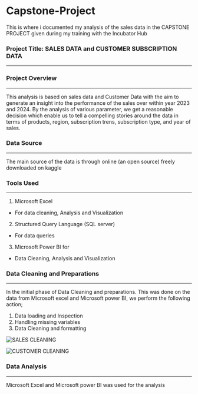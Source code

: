 # Capstone-Project
This is where i documented my analysis of the sales data in the CAPSTONE PROJECT given during my training with the Incubator Hub

### Project Title: SALES DATA and CUSTOMER SUBSCRIPTION DATA
---

### Project Overview
---
This analysis is based on sales data and Customer Data with the aim to generate an insight into the performance of the sales over within year 2023 and 2024. By the analysis of various 
parameter, we get a reasonable decision which enable us to tell a compelling stories around the data in terms of products, region, subscription trens, subscription type, and year of sales.

### Data Source
---
The main source of the data is through online (an open source) freely downloaded on kaggle

### Tools Used
---
1. Microsoft Excel 
  - For data cleaning, Analysis and Visualization
2. Structured Query Language (SQL server)
  - For data queries
3. Microsoft Power BI for
  - Data Cleaning, Analysis and Visualization

### Data Cleaning and Preparations
---
In the initial phase of Data Cleaning and preparations. This was done on the data from Microsoft excel and Microsoft power BI, we perform the following 
action;
1.	Data loading and Inspection
2.	Handling missing variables
3.	Data Cleaning and formatting

 ![SALES CLEANING](https://github.com/user-attachments/assets/e3feffd0-743c-4f2d-8823-75c85c926ba4)

 ![CUSTOMER CLEANING](https://github.com/user-attachments/assets/5665ef20-7f91-4579-95f5-8e5d6a1ca9d2)

### Data Analysis
---
Microsoft Excel and Microsoft power BI was used for the analysis
